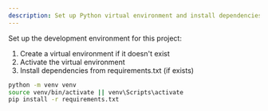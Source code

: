 ```yaml
---
description: Set up Python virtual environment and install dependencies
---
```


Set up the development environment for this project:

1. Create a virtual environment if it doesn't exist
2. Activate the virtual environment
3. Install dependencies from requirements.txt (if exists)

```bash
python -m venv venv
source venv/bin/activate || venv\Scripts\activate
pip install -r requirements.txt
```
